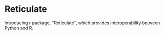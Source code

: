 # Reticulate


Introducing r package, "Reticulate", which provides interoperability between Python and R. 